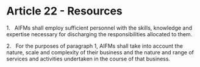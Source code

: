 # Article 22 - Resources


1.   AIFMs shall employ sufficient personnel with the skills, knowledge and expertise necessary for discharging the responsibilities allocated to them.

2.   For the purposes of paragraph 1, AIFMs shall take into account the nature, scale and complexity of their business and the nature and range of services and activities undertaken in the course of that business.
